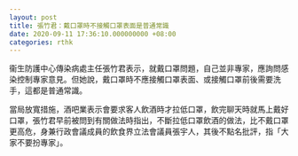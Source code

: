 ```yaml
---
layout: post
title: 張竹君：戴口罩時不接觸口罩表面是普通常識
date: 2020-09-11 17:36:10.000000000 +08:00
categories: rthk
---
```


衞生防護中心傳染病處主任張竹君表示，就戴口罩問題，自己並非專家，應詢問感染控制專家意見。但她說，戴口罩時不應接觸口罩表面、或接觸口罩前後需要洗手，這都是普通常識。

當局放寬措施，酒吧業表示會要求客人飲酒時才拉低口罩，飲完聊天時就馬上戴好口罩，張竹君早前被問到有關做法時指出，不斷拉低口罩飲酒的做法，比不戴口罩更高危，身兼行政會議成員的飲食界立法會議員張宇人，其後不點名批評，指「大家不要扮專家」。
